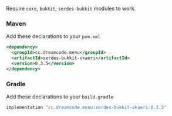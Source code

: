 Require ``core``, ``bukkit``, ``serdes-bukkit`` modules to work.
### Maven
Add these declarations to your ``pom.xml``

```xml
<dependency>
  <groupId>cc.dreamcode.menu</groupId>
  <artifactId>serdes-bukkit-okaeri</artifactId>
  <version>0.3.5</version>
</dependency>
```

### Gradle
Add these declarations to your ``build.gradle``

```gradle
implementation "cc.dreamcode.menu:serdes-bukkit-okaeri:0.3.5"
```